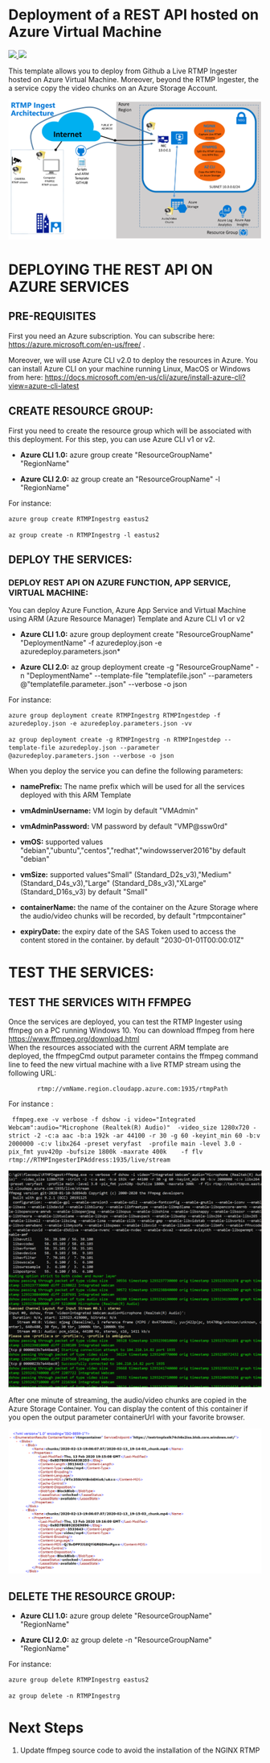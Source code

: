 # Deployment of a REST API  hosted on Azure Virtual Machine

<a href="https://portal.azure.com/#create/Microsoft.Template/uri/https%3A%2F%2Fraw.githubusercontent.com%2Fflecoqui%2FRTMPIngest%2Fmaster%2FAzure%2F101-vm%2Fazuredeploy.json" target="_blank">
    <img src="http://azuredeploy.net/deploybutton.png"/>
</a>
<a href="http://armviz.io/#/?load=https%3A%2F%2Fraw.githubusercontent.com%2Fflecoqui%2FRTMPIngest%2Fmaster%2FAzure%2F101-vm%2Fazuredeploy.json" target="_blank">
    <img src="http://armviz.io/visualizebutton.png"/>
</a>

This template allows you to deploy from Github a Live RTMP Ingester hosted on Azure Virtual Machine. Moreover, beyond the RTMP Ingester, the a service copy the video chunks on an Azure Storage Account.




![](https://raw.githubusercontent.com/flecoqui/RTMPIngest/master/Azure/101-vm/Docs/1-architecture.png)



# DEPLOYING THE REST API ON AZURE SERVICES

## PRE-REQUISITES
First you need an Azure subscription.
You can subscribe here:  https://azure.microsoft.com/en-us/free/ . </p>
Moreover, we will use Azure CLI v2.0 to deploy the resources in Azure.
You can install Azure CLI on your machine running Linux, MacOS or Windows from here: https://docs.microsoft.com/en-us/cli/azure/install-azure-cli?view=azure-cli-latest 



## CREATE RESOURCE GROUP:
First you need to create the resource group which will be associated with this deployment. For this step, you can use Azure CLI v1 or v2.

* **Azure CLI 1.0:** azure group create "ResourceGroupName" "RegionName"

* **Azure CLI 2.0:** az group create an "ResourceGroupName" -l "RegionName"

For instance:

    azure group create RTMPIngestrg eastus2

    az group create -n RTMPIngestrg -l eastus2

## DEPLOY THE SERVICES:

### DEPLOY REST API ON AZURE FUNCTION, APP SERVICE, VIRTUAL MACHINE:
You can deploy Azure Function, Azure App Service and Virtual Machine using ARM (Azure Resource Manager) Template and Azure CLI v1 or v2

* **Azure CLI 1.0:** azure group deployment create "ResourceGroupName" "DeploymentName"  -f azuredeploy.json -e azuredeploy.parameters.json*

* **Azure CLI 2.0:** az group deployment create -g "ResourceGroupName" -n "DeploymentName" --template-file "templatefile.json" --parameters @"templatefile.parameter..json"  --verbose -o json

For instance:

    azure group deployment create RTMPIngestrg RTMPIngestdep -f azuredeploy.json -e azuredeploy.parameters.json -vv

    az group deployment create -g RTMPIngestrg -n RTMPIngestdep --template-file azuredeploy.json --parameter @azuredeploy.parameters.json --verbose -o json


When you deploy the service you can define the following parameters:</p>
* **namePrefix:** The name prefix which will be used for all the services deployed with this ARM Template</p>
* **vmAdminUsername:** VM login by default "VMAdmin"</p>
* **vmAdminPassword:** VM password by default "VMP@ssw0rd"</p>
* **vmOS:** supported values "debian","ubuntu","centos","redhat","windowsserver2016"by default "debian"</p>
* **vmSize:** supported values"Small" (Standard_D2s_v3),"Medium" (Standard_D4s_v3),"Large" (Standard_D8s_v3),"XLarge" (Standard_D16s_v3) by default "Small"</p>
* **containerName:** the name of the container on the Azure Storage where the audio/video chunks will be recorded, by default "rtmpcontainer"</p>
* **expiryDate:** the expiry date of the SAS Token used to access the content stored in the container. by default "2030-01-01T00:00:01Z"</p>


# TEST THE SERVICES:

## TEST THE SERVICES WITH FFMPEG
Once the services are deployed, you can test the RTMP Ingester using ffmpeg on a PC running Windows 10. You can download ffmpeg from here https://www.ffmpeg.org/download.html  
When the resources associated with the current ARM template are deployed, the ffmpegCmd output parameter contains the ffmpeg command line to feed the new virtual machine with a live RTMP stream using the following URL: 
            
            rtmp://vmName.region.cloudapp.azure.com:1935/rtmpPath


For instance :

     ffmpeg.exe -v verbose -f dshow -i video="Integrated Webcam":audio="Microphone (Realtek(R) Audio)"  -video_size 1280x720 -strict -2 -c:a aac -b:a 192k -ar 44100 -r 30 -g 60 -keyint_min 60 -b:v 2000000 -c:v libx264 -preset veryfast  -profile main -level 3.0 -pix_fmt yuv420p -bufsize 1800k -maxrate 400k    -f flv rtmp://RTMPIngesterIPAddress:1935/live/stream

</p>


![](https://raw.githubusercontent.com/flecoqui/RTMPIngest/master/Azure/101-vm/Docs/ffmpeg.png)

After one minute of streaming, the audio/video chunks are copied in the Azure Storage Container. You can display the content of this container if you open the output parameter containerUrl with your favorite browser.

![](https://raw.githubusercontent.com/flecoqui/RTMPIngest/master/Azure/101-vm/Docs/container.png)


## DELETE THE RESOURCE GROUP:

* **Azure CLI 1.0:**      azure group delete "ResourceGroupName" "RegionName"

* **Azure CLI 2.0:**  az group delete -n "ResourceGroupName" "RegionName"

For instance:

    azure group delete RTMPIngestrg eastus2

    az group delete -n RTMPIngestrg 



# Next Steps

1. Update ffmpeg source code to avoid the installation of the NGINX RTMP  
